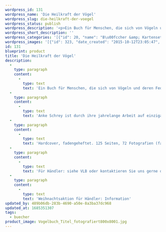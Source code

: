 ```yaml
---
wordpress_id: 131
wordpress_name: 'Die Heilkraft der Vögel'
wordpress_slug: die-heilkraft-der-voegel
wordpress_status: publish
wordpress_description: '<p>Ein Buch für Menschen, die sich von Vögeln und deren Federn faszinieren lassen. Vögel verkörpern unser Streben nach Freiheit und wir fühlen uns ihnen verbunden.<br />Anke Schrey ist durch ihre jahrelange Arbeit auf einzigartige Weise mit der Vogelwelt vertraut. Ihren reichen Wissensschatz möchte die »Federfrau« weitergeben. Sie beschreibt eindrucksvoll neue und bekannte feinstoffliche Energien der Vögel. Ein Geleitwort zum energetischen Arbeiten und Fotografien von Claudia Lübbert, mit denen die Energie der Vögel direkt zu uns gelangt, begleiten die Texte von Anke Schrey.</p><p>Hardcover, fadengeheftet. 125 Seiten, 72 Fotografien (farbig). Größe: 21 x 13.2 cm. Gewicht: 300 g. Bilderdruckpapier. ISBN-Nr. 978-3-9816950-0-7. Gebundener Ladenpreis 22 €.</p><p>Für Händler: siehe VLB oder kontaktieren Sie uns gerne <a href="https://my.feenbaum.de/impressum/">direkt<br /></a>Weihnachtsaktion für Händler: <a href="https://my.feenbaum.de/impressum/">Information</a></p>'
wordpress_short_description: ''
wordpress_categories: '[{"id": 20, "name": "B\u00fccher &amp; Kartensets", "slug": "buecher"}]'
wordpress_images: '[{"id": 323, "date_created": "2015-10-12T23:05:47", "date_created_gmt": "2015-10-12T19:05:47", "date_modified": "2015-10-12T23:05:47", "date_modified_gmt": "2015-10-12T19:05:47", "src": "https://my.feenbaum.de/wp-content/uploads/2015/09/Vogelbuch_Titel_fotografiert800x8001.jpg", "name": "Vogelbuch_Titel_fotografiert800x800", "alt": ""}, {"id": 314, "date_created": "2015-10-12T22:27:49", "date_created_gmt": "2015-10-12T18:27:49", "date_modified": "2015-10-12T22:27:49", "date_modified_gmt": "2015-10-12T18:27:49", "src": "https://my.feenbaum.de/wp-content/uploads/2015/09/Vogelbuch_Rueck_fotografiert800x800.jpg", "name": "Vogelbuch_Rueck_fotografiert800x800", "alt": ""}, {"id": 312, "date_created": "2015-10-12T00:51:55", "date_created_gmt": "2015-10-11T20:51:55", "date_modified": "2015-10-12T00:51:55", "date_modified_gmt": "2015-10-11T20:51:55", "src": "https://my.feenbaum.de/wp-content/uploads/2015/09/Vogelbuch_Fotos_S48_49_kl_800x800.jpg", "name": "Vogelbuch_Fotos_S48_49_kl_800x800", "alt": ""}, {"id": 313, "date_created": "2015-10-12T00:51:57", "date_created_gmt": "2015-10-11T20:51:57", "date_modified": "2015-10-12T00:51:57", "date_modified_gmt": "2015-10-11T20:51:57", "src": "https://my.feenbaum.de/wp-content/uploads/2015/09/Vogelbuch_S86_87_kl_800x800.jpg", "name": "Vogelbuch_S86_87_kl_800x800", "alt": ""}]'
id: 131
blueprint: product
title: 'Die Heilkraft der Vögel'
description:
  -
    type: paragraph
    content:
      -
        type: text
        text: 'Ein Buch für Menschen, die sich von Vögeln und deren Federn faszinieren lassen. Vögel verkörpern unser Streben nach Freiheit und wir fühlen uns ihnen verbunden.'
  -
    type: paragraph
    content:
      -
        type: text
        text: 'Anke Schrey ist durch ihre jahrelange Arbeit auf einzigartige Weise mit der Vogelwelt vertraut. Ihren reichen Wissensschatz möchte die »Federfrau« weitergeben. Sie beschreibt eindrucksvoll neue und bekannte feinstoffliche Energien der Vögel. Ein Geleitwort zum energetischen Arbeiten und Fotografien von Claudia Lübbert, mit denen die Energie der Vögel direkt zu uns gelangt, begleiten die Texte von Anke Schrey.'
  -
    type: paragraph
    content:
      -
        type: text
        text: 'Hardcover, fadengeheftet. 125 Seiten, 72 Fotografien (farbig). Größe: 21 x 13.2 cm. Gewicht: 300 g. Bilderdruckpapier. ISBN-Nr. 978-3-9816950-0-7. Gebundener Ladenpreis 22 €.'
  -
    type: paragraph
    content:
      -
        type: text
        text: 'Für Händler: siehe VLB oder kontaktieren Sie uns gerne direkt'
  -
    type: paragraph
    content:
      -
        type: text
        text: 'Weihnachtsaktion für Händler: Information'
updated_by: 489b06db-283b-4690-a50e-8a3ba37dc968
updated_at: 1685351307
tags:
  - buecher
product_image: Vogelbuch_Titel_fotografiert800x8001.jpg
---
```

